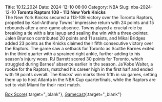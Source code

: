 Title: 10.12.2024
Date: 2024-12-10 06:00
Category: NBA 
Slug: nba-2024-12-10 
**Toronto Raptors 108 - 113 New York Knicks**  
The New York Knicks secured a 113-108 victory over the Toronto Raptors, propelled by Karl-Anthony Towns' impressive return with 24 points and 15 rebounds after a one-game absence. Towns played a crucial role by breaking a tie with a late layup and sealing the win with a three-pointer. Jalen Brunson contributed 20 points and 11 assists, and Mikal Bridges added 23 points as the Knicks claimed their fifth consecutive victory over the Raptors. The game saw a setback for Toronto as Scottie Barnes exited in the third quarter with a sprained right ankle, further adding to his season's injury woes. RJ Barrett scored 30 points for Toronto, which struggled during Barnes' absence earlier in the season. Ja’Kobe Walter, a rookie for the Raptors, matched his career high in the first half and ended with 19 points overall. The Knicks' win marks their fifth in six games, setting them up to host Atlanta in the NBA Cup quarterfinals, while the Raptors are set to visit Miami for their next match. 

[Box Score](/game/nyk-vs-tor-0022400359/box-score){:target="_blank"}, [Gamecast](/game/nyk-vs-tor-0022400359){:target="_blank"}<br>

